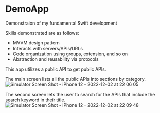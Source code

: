 # DemoApp
Demonstraion of my fundamental Swift development

Skills demonstrated are as follows:
- MVVM design pattern
- Interacts with servers/APIs/URLs
- Code organization using groups, extension, and so on
- Abstraction and reusability via protocols

This app utilizes a public API to get public APIs.

The main screen lists all the public APIs into sections by category.
![Simulator Screen Shot - iPhone 12 - 2022-12-02 at 22 06 05](https://user-images.githubusercontent.com/65692541/205421935-1d4e14aa-8a99-4146-8eb7-b6db6b90cb95.png)

The second screen lets the user to search for the APIs that include the search keyword in their title.
![Simulator Screen Shot - iPhone 12 - 2022-12-02 at 22 09 48](https://user-images.githubusercontent.com/65692541/205422026-f47d158d-68ab-4824-8e64-89edb494f893.png)
